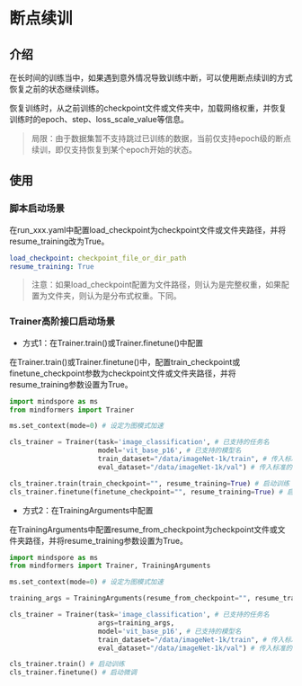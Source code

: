 # 断点续训

## 介绍

在长时间的训练当中，如果遇到意外情况导致训练中断，可以使用断点续训的方式恢复之前的状态继续训练。

恢复训练时，从之前训练的checkpoint文件或文件夹中，加载网络权重，并恢复训练时的epoch、step、loss_scale_value等信息。

> 局限：由于数据集暂不支持跳过已训练的数据，当前仅支持epoch级的断点续训，即仅支持恢复到某个epoch开始的状态。

## 使用

### 脚本启动场景

在run_xxx.yaml中配置load_checkpoint为checkpoint文件或文件夹路径，并将resume_training改为True。

```yaml
load_checkpoint: checkpoint_file_or_dir_path
resume_training: True
```

> 注意：如果load_checkpoint配置为文件路径，则认为是完整权重，如果配置为文件夹，则认为是分布式权重。下同。

### Trainer高阶接口启动场景

- 方式1：在Trainer.train()或Trainer.finetune()中配置

在Trainer.train()或Trainer.finetune()中，配置train_checkpoint或finetune_checkpoint参数为checkpoint文件或文件夹路径，并将resume_training参数设置为True。

```python
import mindspore as ms
from mindformers import Trainer

ms.set_context(mode=0) # 设定为图模式加速

cls_trainer = Trainer(task='image_classification', # 已支持的任务名
                      model='vit_base_p16', # 已支持的模型名
                      train_dataset="/data/imageNet-1k/train", # 传入标准的训练数据集路径，默认支持ImageNet数据集格式
                      eval_dataset="/data/imageNet-1k/val") # 传入标准的评估数据集路径，默认支持ImageNet数据集格式

cls_trainer.train(train_checkpoint="", resume_training=True) # 启动训练
cls_trainer.finetune(finetune_checkpoint="", resume_training=True) # 启动微调
```

- 方式2：在TrainingArguments中配置

在TrainingArguments中配置resume_from_checkpoint为checkpoint文件或文件夹路径，并将resume_training参数设置为True。

```python
import mindspore as ms
from mindformers import Trainer, TrainingArguments

ms.set_context(mode=0) # 设定为图模式加速

training_args = TrainingArguments(resume_from_checkpoint="", resume_training=True)

cls_trainer = Trainer(task='image_classification', # 已支持的任务名
                      args=training_args,
                      model='vit_base_p16', # 已支持的模型名
                      train_dataset="/data/imageNet-1k/train", # 传入标准的训练数据集路径，默认支持ImageNet数据集格式
                      eval_dataset="/data/imageNet-1k/val") # 传入标准的评估数据集路径，默认支持ImageNet数据集格式

cls_trainer.train() # 启动训练
cls_trainer.finetune() # 启动微调
```
